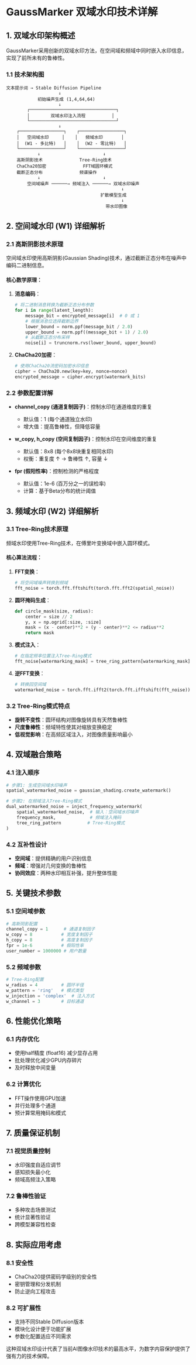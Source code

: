 # GaussMarker 双域水印技术详解

## 1. 双域水印架构概述

GaussMarker采用创新的双域水印方法，在空间域和频域中同时嵌入水印信息，实现了前所未有的鲁棒性。

### 1.1 技术架构图

```
文本提示词 → Stable Diffusion Pipeline
                    ↓
            初始噪声生成 (1,4,64,64)
                    ↓
        ┌─────────────────────────────────┐
        │        双域水印注入流程          │
        └─────────────────────────────────┘
                    ↓
    ┌─────────────────┐    ┌─────────────────┐
    │   空间域水印     │    │   频域水印       │
    │  (W1 - 多比特)   │    │  (W2 - 零比特)   │
    └─────────────────┘    └─────────────────┘
            ↓                        ↓
    高斯阴影技术              Tree-Ring技术
    ChaCha20加密              FFT域圆环模式
    截断正态分布              频谱操作
            ↓                        ↓
        空间域噪声 ──────→ 频域注入 ──────→ 双域水印噪声
                                            ↓
                                    扩散模型生成
                                            ↓
                                      带水印图像
```

## 2. 空间域水印 (W1) 详细解析

### 2.1 高斯阴影技术原理

空间域水印使用高斯阴影(Gaussian Shading)技术，通过截断正态分布在噪声中编码二进制信息。

#### 核心数学原理：

1. **消息编码**：
   ```python
   # 将二进制消息转换为截断正态分布参数
   for i in range(latent_length):
       message_bit = encrypted_message[i]  # 0 或 1
       # 根据消息位选择截断边界
       lower_bound = norm.ppf(message_bit / 2.0)
       upper_bound = norm.ppf((message_bit + 1) / 2.0)
       # 从截断正态分布采样
       noise[i] = truncnorm.rvs(lower_bound, upper_bound)
   ```

2. **ChaCha20加密**：
   ```python
   # 使用ChaCha20流密码加密水印信息
   cipher = ChaCha20.new(key=key, nonce=nonce)
   encrypted_message = cipher.encrypt(watermark_bits)
   ```

### 2.2 参数配置详解

- **channel_copy (通道复制因子)**：控制水印在通道维度的重复
  - 默认值：1 (每个通道独立水印)
  - 增大值：提高鲁棒性，但降低容量

- **w_copy, h_copy (空间复制因子)**：控制水印在空间维度的重复
  - 默认值：8x8 (每个8x8块重复相同水印)
  - 权衡：重复度 ↑ → 鲁棒性 ↑, 容量 ↓

- **fpr (假阳性率)**：控制检测的严格程度
  - 默认值：1e-6 (百万分之一的误检率)
  - 计算：基于Beta分布的统计阈值

## 3. 频域水印 (W2) 详细解析

### 3.1 Tree-Ring技术原理

频域水印使用Tree-Ring技术，在傅里叶变换域中嵌入圆环模式。

#### 核心算法流程：

1. **FFT变换**：
   ```python
   # 将空间域噪声转换到频域
   fft_noise = torch.fft.fftshift(torch.fft.fft2(spatial_noise))
   ```

2. **圆环掩码生成**：
   ```python
   def circle_mask(size, radius):
       center = size // 2
       y, x = np.ogrid[:size, :size]
       mask = (x - center)**2 + (y - center)**2 <= radius**2
       return mask
   ```

3. **模式注入**：
   ```python
   # 在指定频率位置注入Tree-Ring模式
   fft_noise[watermarking_mask] = tree_ring_pattern[watermarking_mask]
   ```

4. **逆FFT变换**：
   ```python
   # 转换回空间域
   watermarked_noise = torch.fft.ifft2(torch.fft.ifftshift(fft_noise)).real
   ```

### 3.2 Tree-Ring模式特点

- **旋转不变性**：圆环结构对图像旋转具有天然鲁棒性
- **尺度鲁棒性**：频域特性使其对缩放变换稳定
- **低视觉影响**：在高频区域注入，对图像质量影响最小

## 4. 双域融合策略

### 4.1 注入顺序

```python
# 步骤1: 生成空间域水印噪声
spatial_watermarked_noise = gaussian_shading.create_watermark()

# 步骤2: 在频域注入Tree-Ring模式
dual_watermarked_noise = inject_frequency_watermark(
    spatial_watermarked_noise,  # 输入：空间域水印噪声
    frequency_mask,             # 频域注入掩码
    tree_ring_pattern          # Tree-Ring模式
)
```

### 4.2 互补性设计

- **空间域**：提供精确的用户识别信息
- **频域**：增强对几何变换的鲁棒性
- **协同效应**：两种水印相互补强，提升整体性能

## 5. 关键技术参数

### 5.1 空间域参数
```python
# 高斯阴影配置
channel_copy = 1      # 通道复制因子
w_copy = 8           # 宽度复制因子
h_copy = 8           # 高度复制因子
fpr = 1e-6           # 假阳性率
user_number = 1000000 # 用户数量
```

### 5.2 频域参数
```python
# Tree-Ring配置
w_radius = 4         # 圆环半径
w_pattern = 'ring'   # 模式类型
w_injection = 'complex'  # 注入方式
w_channel = 3        # 目标通道
```

## 6. 性能优化策略

### 6.1 内存优化
- 使用half精度 (float16) 减少显存占用
- 批处理优化减少GPU内存碎片
- 及时释放中间变量

### 6.2 计算优化
- FFT操作使用GPU加速
- 并行处理多个通道
- 预计算常用掩码和模式

## 7. 质量保证机制

### 7.1 视觉质量控制
- 水印强度自适应调节
- 感知损失最小化
- 频域高频注入策略

### 7.2 鲁棒性验证
- 多种攻击场景测试
- 统计显著性验证
- 跨模型兼容性检查

## 8. 实际应用考虑

### 8.1 安全性
- ChaCha20提供密码学级别的安全性
- 密钥管理和分发机制
- 防止逆向工程攻击

### 8.2 可扩展性
- 支持不同Stable Diffusion版本
- 模块化设计便于功能扩展
- 参数化配置适应不同需求

这种双域水印设计代表了当前AI图像水印技术的最高水平，为数字内容保护提供了强有力的技术保障。
